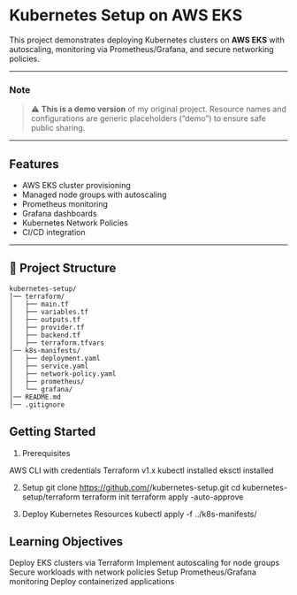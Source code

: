# Kubernetes Setup on AWS EKS

This project demonstrates deploying Kubernetes clusters on **AWS EKS** with autoscaling, monitoring via Prometheus/Grafana, and secure networking policies.

---

### Note
> ⚠️ **This is a demo version** of my original project. Resource names and configurations are generic placeholders (“demo”) to ensure safe public sharing.

---

## Features
- AWS EKS cluster provisioning
- Managed node groups with autoscaling
- Prometheus monitoring
- Grafana dashboards
- Kubernetes Network Policies
- CI/CD integration

---


## 📂 Project Structure

```text
kubernetes-setup/
│── terraform/
│   ├── main.tf
│   ├── variables.tf
│   ├── outputs.tf
│   ├── provider.tf
│   ├── backend.tf
│   ├── terraform.tfvars
│── k8s-manifests/
│   ├── deployment.yaml
│   ├── service.yaml
│   ├── network-policy.yaml
│   ├── prometheus/
│   └── grafana/
│── README.md
│── .gitignore
```
## Getting Started

1. Prerequisites

AWS CLI with credentials
Terraform v1.x
kubectl installed
eksctl installed

2. Setup
git clone https://github.com/<your-username>/kubernetes-setup.git
cd kubernetes-setup/terraform
terraform init
terraform apply -auto-approve

3. Deploy Kubernetes Resources
kubectl apply -f ../k8s-manifests/


## Learning Objectives

Deploy EKS clusters via Terraform
Implement autoscaling for node groups
Secure workloads with network policies
Setup Prometheus/Grafana monitoring
Deploy containerized applications
